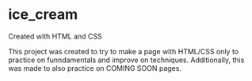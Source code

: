 # ice_cream
Created with HTML and CSS

This project was created to try to make a page with HTML/CSS only to practice on funndamentals and improve on techniques. 
Additionally, this was made to also practice on COMING SOON pages.
